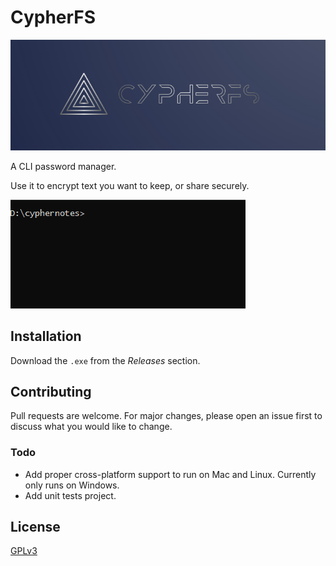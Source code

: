 # CypherFS

![cypherfs logo](./images/steel_logo.PNG)

A CLI password manager.

Use it to encrypt text you want to keep, or share securely.

![cypher fs demo](./images/cypherfs_demo.gif)

## Installation

Download the `.exe` from the _Releases_ section.

## Contributing

Pull requests are welcome. For major changes, please open an issue first to
discuss what you would like to change.

### Todo

- Add proper cross-platform support to run on Mac and Linux. Currently only runs
  on Windows.
- Add unit tests project.

## License

[GPLv3](LICENSE)
